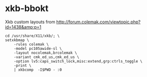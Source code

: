 xkb-bbokt
=========

Xkb custom layouts from http://forum.colemak.com/viewtopic.php?id=1438&amp;p=1


    cd /usr/share/X11/xkb/; \
    setxkbmap \
        -rules colemak \
        -model pc105awide-sl \
        -layout nocolemak,brcolemak \
        -variant cmk_ed_us,cmk_ed_us \
        -option lv5:caps_switch_lock,misc:extend,grp:ctrls_toggle \
        -print \
        | xkbcomp  -I$PWD - :0
